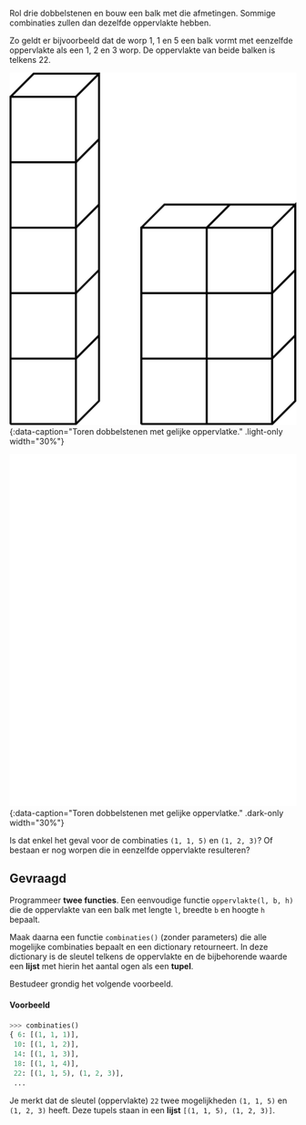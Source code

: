 Rol drie dobbelstenen en bouw een balk met die afmetingen. Sommige combinaties zullen dan dezelfde oppervlakte hebben.

Zo geldt er bijvoorbeeld dat de worp 1, 1 en 5 een balk vormt met eenzelfde oppervlakte als een 1, 2 en 3 worp. De oppervlakte van beide balken is telkens 22.

![De afgeleide in een punt iteratief benaderen.](media/image.png "Toren dobbelstenen met gelijke oppervlatke."){:data-caption="Toren dobbelstenen met gelijke oppervlatke." .light-only width="30%"}

![De afgeleide in een punt iteratief benaderen.](media/image_dark.png "Toren dobbelstenen met gelijke oppervlatke."){:data-caption="Toren dobbelstenen met gelijke oppervlatke." .dark-only width="30%"}

Is dat enkel het geval voor de combinaties `(1, 1, 5)` en `(1, 2, 3)`? Of bestaan er nog worpen die in eenzelfde oppervlakte resulteren?

## Gevraagd
Programmeer **twee functies**. Een eenvoudige functie `oppervlakte(l, b, h)` die de oppervlakte van een balk met lengte `l`, breedte `b` en hoogte `h` bepaalt.

Maak daarna een functie `combinaties()` (zonder parameters) die alle mogelijke combinaties bepaalt en een dictionary retourneert. In deze dictionary is de sleutel telkens de oppervlakte en de bijbehorende waarde een **lijst** met hierin het aantal ogen als een **tupel**.

Bestudeer grondig het volgende voorbeeld.

#### Voorbeeld

```python
>>> combinaties()
{ 6: [(1, 1, 1)], 
 10: [(1, 1, 2)], 
 14: [(1, 1, 3)],
 18: [(1, 1, 4)],
 22: [(1, 1, 5), (1, 2, 3)],
 ...
```

Je merkt dat de sleutel (oppervlakte) `22` twee mogelijkheden `(1, 1, 5)` en `(1, 2, 3)` heeft. Deze tupels staan in een **lijst** `[(1, 1, 5), (1, 2, 3)]`.